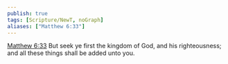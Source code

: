 ```yaml
---
publish: true
tags: [Scripture/NewT, noGraph]
aliases: ["Matthew 6:33"]
---
```

[Matthew 6:33](https://churchofjesuschrist.org/study/scriptures/nt/matt/6?lang=eng&id=p33#p33) But seek ye first the kingdom of God, and his righteousness; and all these things shall be added unto you.
